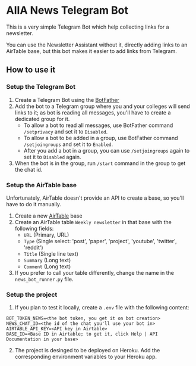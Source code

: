 # AIIA News Telegram Bot

This is a very simple Telegram Bot which help collecting links for a newsletter.

You can use the Newsletter Assistant without it, directly adding links to an AirTable base, 
but this bot makes it easier to add links from Telegram.

## How to use it

### Setup the Telegram Bot

1. Create a Telegram Bot using the [BotFather](https://core.telegram.org/bots#6-botfather)
2. Add the bot to a Telegram group where you and your colleges will send links to it;
as bot is reading all messages, you'll have to create a dedicated group for it. 
    - To allow a bot to read all messages, use BotFather command `/setprivacy` and set it to `Disabled`.
    - To allow a bot to be added in a group, use BotFather command `/setjoingroups` and set it to `Enabled`.
    - After you add a bot in a group, you can use `/setjoingroups` again to set it to `Disabled` again.
3. When the bot is in the group, run `/start` command in the group to get the chat id.

### Setup the AirTable base

Unfortunately, AirTable doesn't provide an API to create a base, so you'll have to do it manually.

1. Create a new [AirTable](https://airtable.com/) base
2. Create an AirTable table `Weekly newsletter` in that base with the following fields:
    - `URL` (Primary, URL)
    - `Type` (Single select: 'post', 'paper', 'project', 'youtube', 'twitter', 'reddit')
    - `Title` (Single line text)
    - `Summary` (Long text)
    - `Comment` (Long text)
3. If you prefer to call your table differently, change the name in the `news_bot_runner.py` file.

### Setup the project

1. If you plan to test it locally, create a `.env` file with the following content:
```
BOT_TOKEN_NEWS=<the bot token, you get it on bot creation>
NEWS_CHAT_ID=<the id of the chat you'll use your bot in>
AIRTABLE_API_KEY=<API key in Airtable>
BASE_ID=<Base ID in Airtable; to get it, click Help | API Documentation in your base>
```

2. The project is desinged to be deployed on Heroku. Add the corresponding environment variables to your Heroku app.

